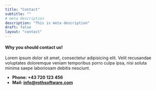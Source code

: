 ```yaml
---
title: "Contact"
subtitle: ""
# meta description
description: "This is meta description"
draft: false
layout: "contact"
---
```



#### Why you should contact us!
Lorem ipsum dolor sit amet, consectetur adipisicing elit. Velit recusandae voluptates doloremque veniam temporibus porro culpa ipsa, nisi soluta minima saepe laboriosam debitis nesciunt.

* **Phone: +43 720 123 456** 
* **Mail: info@rothsoftware.com**
<!-- * **Address: Matthias-May-Gang 5, Linz, Austria** -->